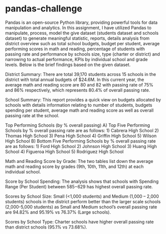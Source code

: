 # pandas-challenge

Pandas is an open-source Python library, providing powerful tools for data manipulation and analytics. 
In this assignment, I have utilized Pandas to manipulate, process, model the give dataset (students dataset and schools dataset) 
to generate meaningful statistic, reports, details analysis from district overview such as total school budgets, budget per student, 
average performing scores in math and reading, percentage of students with passing rate and performance by schools size, 
type (charter or district) and narrowing to actual performance, KPIs by individual school and grade levels. 
Below is the brief findings based on the given dataset.

District Summary: There are total 39,170 students across 15 schools in the district with total annual budgets of $24.6M. 
In this current year, the average math and reading score are 80 and 82 with passing rate of 75% and 86% respectively, 
which represents 80.4% of overall passing rate.

School Summary: This report provides a quick view on budgets allocated by schools with details information relating to 
number of students, budgets spending per student, average math and reading score as well as overall passing rate at the school.

Top Performing Schools (by % overall passing)
	A) Top Five Performing Schools by % overall passing rate are as follows:
		1)	Cabrera High School
		2)	Thomas High School
		3)	Pena High School
		4)	Griffin High School
		5)	Wilson High School
	B) Bottom Five Performing Schools by % overall passing rate are as follows:
		1)	Ford High School
		2)	Johnson High School
		3)	Huang High School
		4)	Figueroa High School
		5)	Rodriguez High School

Math and Reading Score by Grade: The two tables list down the average math and reading score by grades (9th, 10th, 11th, and 12th)
at each individual school.

Score by School Spending: The analysis shows that schools with Spending Range (Per Student) between $585-$629 has highest overall 
passing rate.

Scores by School Size: Small (<1,000 students) and Medium (1,000 – 2,000 students) schools in the district perform better than 
the larger scale schools (2,000-5,000 students) as Small and Medium school’s overall passing rate are 94.82% and 95.19% vs 76.37% (Large schools).

Scores by School Type: Charter schools have higher overall passing rate than district schools (95.1% vs 73.68%).
